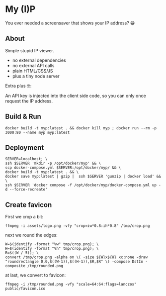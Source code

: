 # My (I)P

You ever needed a screensaver that shows your IP address? 😁

## About

Simple stupid IP viewer.

- no external dependencies
- no external API calls
- plain HTML/CSS/JS
- plus a tiny node server

Extra plus 🤓:

An API key is injected into the client side code, so you can only once request the IP address.

## Build & Run

```shell
docker build -t myp:latest . && docker kill myp ; docker run --rm -p 3000:80 --name myp myp:latest
```

## Deployment

```shell
SERVER=localhost; \
ssh $SERVER 'mkdir -p /opt/docker/myp' && \
scp docker-compose.yml $SERVER:/opt/docker/myp/ && \
docker build -t myp:latest . && \
docker save myp:latest | gzip |  ssh $SERVER 'gunzip | docker load' && \
ssh $SERVER 'docker compose -f /opt/docker/myp/docker-compose.yml up -d --force-recreate' 
```

## Create favicon
First we crop a bit:
```shell
ffmpeg -i assets/logo.png -vfy "crop=iw*0.8:ih*0.8" /tmp/crop.png
```
next we round the edges:
```shell
W=$(identify -format "%w" tmp/crop.png); \
H=$(identify -format "%h" tmp/crop.png); \
R=$((W / 5)); \
convert /tmp/crop.png -alpha on \( -size ${W}x${H} xc:none -draw "roundrectangle 0,0,$((W-1)),$((H-1)),$R,$R" \) -compose DstIn -composite /tmp/rounded.png
```

at last, we convert to favicon:
```shell
ffmpeg -i /tmp/rounded.png -vfy "scale=64:64:flags=lanczos" public/favicon.ico
```
